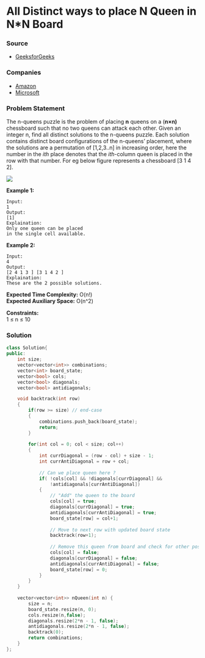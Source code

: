 # All Distinct ways to place N Queen in N\*N Board

### Source

* [GeeksforGeeks](https://practice.geeksforgeeks.org/problems/n-queen-problem0315/1#)

### Companies

* [Amazon](../../company-based-lists/amazon.md)
* [Microsoft](../../company-based-lists/microsoft.md)

### Problem Statement

The n-queens puzzle is the problem of placing **n** queens on a \(**n×n\)** chessboard such that no two queens can attack each other. Given an integer n, find all distinct solutions to the n-queens puzzle. Each solution contains distinct board configurations of the n-queens’ placement, where the solutions are a permutation of \[1,2,3..n\] in increasing order, here the number in the _ith_ place denotes that the _ith_-column queen is placed in the row with that number. For eg below figure represents a chessboard \[3 1 4 2\].  
  
 ![](https://contribute.geeksforgeeks.org/wp-content/uploads/ratinmaze_filled11-1.png)

**Example 1:**

```text
Input:
1
Output:
[1]
Explaination:
Only one queen can be placed 
in the single cell available.
```

**Example 2:**

```text
Input:
4
Output:
[2 4 1 3 ] [3 1 4 2 ]
Explaination:
These are the 2 possible solutions.
```

**Expected Time Complexity:** O\(n!\)  
**Expected Auxiliary Space:** O\(n^2\) 

**Constraints:**  
 1 ≤ n ≤ 10 

### Solution

```cpp
class Solution{
public:
    int size;
    vector<vector<int>> combinations;
    vector<int> board_state;
    vector<bool> cols;
    vector<bool> diagonals;
    vector<bool> antidiagonals;

    void backtrack(int row)
    {
        if(row >= size) // end-case
        {
            combinations.push_back(board_state);
            return;
        }
        
        for(int col = 0; col < size; col++)
        {
            int currDiagonal = (row - col) + size - 1;
            int currAntiDiagonal = row + col;
            
            // Can we place queen here ?
            if( !cols[col] && !diagonals[currDiagonal] &&
                !antidiagonals[currAntiDiagonal])
            {            
                // "Add" the queen to the board
                cols[col] = true;
                diagonals[currDiagonal] = true;
                antidiagonals[currAntiDiagonal] = true;
                board_state[row] = col+1;
            
                // Move to next row with updated board state
                backtrack(row+1);
            
                // Remove this queen from board and check for other possiblities
                cols[col] = false;
                diagonals[currDiagonal] = false;
                antidiagonals[currAntiDiagonal] = false;
                board_state[row] = 0;
            }
        }
    }
    
    vector<vector<int>> nQueen(int n) {
        size = n;
        board_state.resize(n, 0);
        cols.resize(n,false);
        diagonals.resize(2*n - 1, false); 
        antidiagonals.resize(2*n - 1, false);
        backtrack(0);
        return combinations;
    }
};
```

